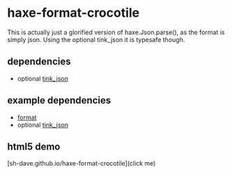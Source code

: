 # haxe-format-crocotile

This is actually just a glorified version of haxe.Json.parse(), as the format is simply json.
Using the optional tink_json it is typesafe though.

## dependencies
- optional [tink_json](http://haxetink.org/tink_json)

## example dependencies
- [format](https://github.com/HaxeFoundation/format)
- optional [tink_json](http://haxetink.org/tink_json)

## html5 demo
[sh-dave.github.io/haxe-format-crocotile](click me)

